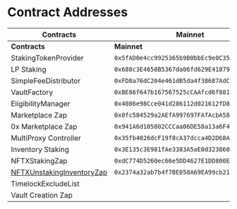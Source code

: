 # Contract Addresses



<table data-header-hidden><thead><tr><th>Contracts</th><th>Mainnet</th><th>Goerli</th><th>Arbitrum</th><th data-hidden>Code</th><th data-hidden>Rinkeby</th></tr></thead><tbody><tr><td><strong>Contracts</strong></td><td><strong>Mainnet</strong></td><td><strong>Goerli</strong></td><td><strong>Arbitrum</strong></td><td><strong>Code</strong></td><td><strong>Rinkeby</strong></td></tr><tr><td>StakingTokenProvider</td><td><code>0x5fAD0e4cc9925365b9B0bbEc9e0C3536c0B1a5C7</code></td><td><code>0x057862b3DB9fDe38d030479FEe43Deb38b04d211</code></td><td><code>0x92B80faa01389B753F41Faf90e1C46Dc975830d5</code></td><td>GitHub</td><td><code>0x262FEeCBac8Ee97200F060aeFd89BD41b961e526</code></td></tr><tr><td>LP Staking</td><td><code>0x688c3E4658B5367da06fd629E41879beaB538E37</code></td><td><code>0xAfC303423580239653aFB6fb06d37D666ea0f5cA</code></td><td><code>0x5326A720f76CFbDfE9e18fA618C3a3f7AbDF3934</code></td><td>GitHub</td><td><code>0xcd0dfb870A60C30D957b0DF1D180a236a55b5740</code></td></tr><tr><td>SimpleFeeDistributor</td><td><code>0xFD8a76dC204e461dB5da4f38687AdC9CC5ae4a86</code></td><td><code>0xEafB9D3cA7395Be8925A8c190e8361d1174D31D7</code></td><td><code>0x68A7F493F6C40556931559afD22D7eD868d3f78E</code></td><td>GitHub</td><td><code>0x29F52f4Df3Ae7bd736305c035d45EBa563CD7A2f</code></td></tr><tr><td>VaultFactory</td><td><code>0xBE86f647b167567525cCAAfcd6f881F1Ee558216</code></td><td><code>0x1478bEB5D18B23d2bA90FcEe91d66460AC585e6b</code></td><td><code>0xE77b89FEc41A7b7dC74eb33602e82F0672FbB33C</code></td><td>GitHub</td><td><code>0xbbc53022Af15Bb973AD906577c84784c47C14371</code></td></tr><tr><td>EligibilityManager</td><td><code>0x4086e98Cce041d286112d021612fD894cFed94D5</code></td><td><code>0x3b8aDf75653212622F57633e69dE29aedB554A00</code></td><td><code>0x1a0f3D0e40E9c211BD2D215E709b6FD2C17f35a2</code></td><td>GitHub</td><td><code>0x0256B5E9bE57D8e14BAdfF94fD79760cC44A33c2</code></td></tr><tr><td>Marketplace Zap</td><td><code>0x0fc584529a2AEfA997697FAfAcbA5831faC0c22d</code></td><td><code>0x528bDBe1DB8452bD4643F85695eE0628D900C195</code></td><td><code>0x66f26E38bD50FD52A50da8E87E435f04f98001B7</code></td><td>GitHub</td><td><code>0xF83d27657a6474cB2Ae09a5b39177BBB80E63d81</code></td></tr><tr><td>0x Marketplace Zap</td><td><code>0x941A6d105802CCCaa06DE58a13a6F49ebDCD481C</code></td><td><code>0x177246adb119ed83f982d1e3c4859f354578d5ef</code></td><td><code>0x3BD7512966CbC3406962f8877edbE80aea8A2904</code></td><td></td><td></td></tr><tr><td>MultiProxy Controller</td><td><code>0x35fb4026dcF19f8cA37dcca4D2D68A549548750C</code></td><td><code>0x70B139bFA4C91d9A13F6D7c7B949a62A6Fbd7488</code></td><td><code>0x732E5F7FE7c40333DfeFF57755666F85d1e164c1</code></td><td>GitHub</td><td><code>0xFc542C7fEA1da20E1195b2476ae35db50925515C</code></td></tr><tr><td>Inventory Staking</td><td><code>0x3E135c3E981fAe3383A5aE0d323860a34CfAB893</code></td><td><code>0x6e91A3f27cE6753f47C66B76B03E6A7bFdDB605B</code></td><td><code>0x1A2C03ABD4Af7C87d8b4d5aD39b56fa98E8C4Cc6</code></td><td>GitHub</td><td><code>0x05aD54B40e3be8252CB257f77d9301E9CB1A9470</code></td></tr><tr><td>NFTXStakingZap</td><td><code>0xdC774D5260ec66e5DD4627E1DD800Eff3911345C</code></td><td><code>0x775e23b64610dA2806dc5ed3b0862955e122DDc6</code></td><td><code>0xfb8664E4EB4d2F8B0220d358d0d9C4896DC84959</code></td><td>Github</td><td><code>0xeF5F5491EF04Df94638162Cb8f7CBAd64760e797</code></td></tr><tr><td><a href="https://etherscan.io/address/0x51d660ba5c218b2cf33fbaca5e3abb8aeff3543b#code">NFTXUnstakingInventoryZap</a></td><td><code>0x2374a32ab7b4f7BE058A69EA99cb214BFF4868d3</code></td><td><code>0x8B9D81fF1845375379865c0997bcFf538513Eae1</code></td><td><code>0xB25Ea886FcE4bfDC8750Cb2D4464FE3F7A67bc07</code></td><td>Github</td><td><code>0x608F0D84657BB876DDEDD8d8d5aB9D12639d5798</code></td></tr><tr><td>TimelockExcludeList</td><td></td><td><code>0xeF74238DF347BC5FfCd4EaA263F50eA693369cB6</code></td><td><code>0x96C394Cdd3B09B7B2971Aa6FB8c0435C914E1Df9</code></td><td>Github</td><td></td></tr><tr><td>Vault Creation Zap</td><td><code></code></td><td><code>0xD2066db5F318996D09a7cF3E7e5Cac5A4503cd4D</code></td><td></td><td></td><td></td></tr></tbody></table>

